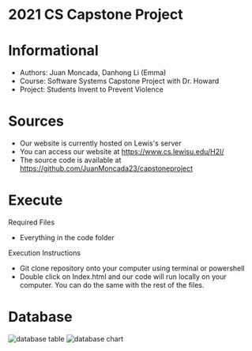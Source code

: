 # 2021 CS Capstone Project 

# Informational 
* Authors: Juan Moncada, Danhong Li (Emma)
* Course: Software Systems Capstone Project with Dr. Howard
* Project: Students Invent to Prevent Violence

# Sources 
* Our website is currently hosted on Lewis's server
* You can access our website at https://www.cs.lewisu.edu/H2I/
* The source code is available at https://github.com/JuanMoncada23/capstoneproject

# Execute 
Required Files 
* Everything in the code folder

Execution Instructions
* Git clone repository onto your computer using terminal or powershell 
* Double click on Index.html and our code will run locally on your computer. You can do the same with the rest of the files. 

# Database 
![database table](https://user-images.githubusercontent.com/54727154/116838941-ed05f700-ab95-11eb-9b76-446ee6ff54b4.jpg)
![database chart](https://user-images.githubusercontent.com/54727154/116839016-3d7d5480-ab96-11eb-9ce1-ba7658c71abb.jpg)


